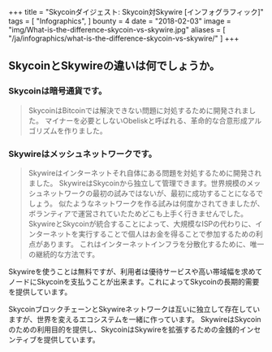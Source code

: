+++
title = "Skycoinダイジェスト: Skycoin対Skywire [インフォグラフィック]"
tags = [
    "Infographics",
]
bounty = 4
date = "2018-02-03"
image = "img/What-is-the-difference-skycoin-vs-skywire.jpg"
aliases = [
	"/ja/infographics/what-is-the-difference-skycoin-vs-skywire/"
]
+++

## SkycoinとSkywireの違いは何でしょうか。

### Skycoinは暗号通貨です。
> SkycoinはBitcoinでは解決できない問題に対処するために開発されました。
マイナーを必要としないObeliskと呼ばれる、革命的な合意形成アルゴリズムを作りました。

### Skywireはメッシュネットワークです。
> Skywireはインターネットそれ自体にある問題を対処するために開発されました。
SkywireはSkycoinから独立して管理できます。世界規模のメッシュネットワークの最初の試みではないが、最初に成功することになるでしょう。
似たようなネットワークを作る試みは何度かされてきましたが、ボランティアで運営されていたためどこも上手く行きませんでした。
SkywireとSkycoinが統合することによって、大規模なISPの代わりに、インターネットを実行することで個人はお金を得ることで参加するための利点があります。
これはインターネットインフラを分散化するために、唯一の継続的な方法です。

Skywireを使うことは無料ですが、利用者は優待サービスや高い帯域幅を求めてノードにSkycoinを支払うことが出来ます。これによってSkycoinの長期的需要を提供しています。

SkycoinブロックチェーンとSkywireネットワークは互いに独立して存在していますが、世界を変えるエコシステムを一緒に作っています。
SkywireはSkycoinのための利用目的を提供し、SkycoinはSkywireを拡張するための金銭的インセンティブを提供しています。
